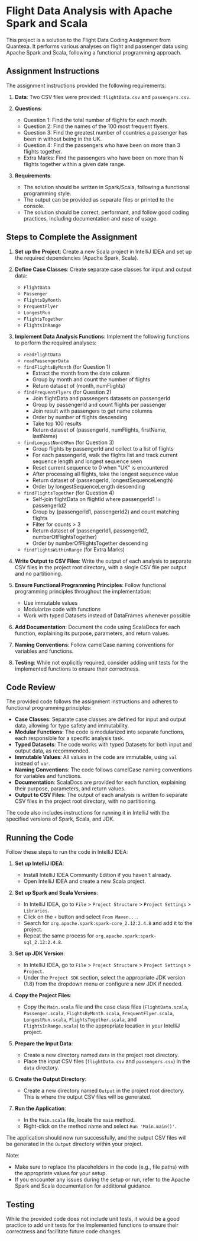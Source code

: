 # Flight Data Analysis with Apache Spark and Scala

This project is a solution to the Flight Data Coding Assignment from Quantexa. It performs various analyses on flight and passenger data using Apache Spark and Scala, following a functional programming approach.

## Assignment Instructions

The assignment instructions provided the following requirements:

1. **Data**: Two CSV files were provided: `flightData.csv` and `passengers.csv`.

2. **Questions**:
    - Question 1: Find the total number of flights for each month.
    - Question 2: Find the names of the 100 most frequent flyers.
    - Question 3: Find the greatest number of countries a passenger has been in without being in the UK.
    - Question 4: Find the passengers who have been on more than 3 flights together.
    - Extra Marks: Find the passengers who have been on more than N flights together within a given date range.

3. **Requirements**:
    - The solution should be written in Spark/Scala, following a functional programming style.
    - The output can be provided as separate files or printed to the console.
    - The solution should be correct, performant, and follow good coding practices, including documentation and ease of usage.

## Steps to Complete the Assignment

1. **Set up the Project**: Create a new Scala project in IntelliJ IDEA and set up the required dependencies (Apache Spark, Scala).

2. **Define Case Classes**: Create separate case classes for input and output data:
    - `FlightData`
    - `Passenger`
    - `FlightsByMonth`
    - `FrequentFlyer`
    - `LongestRun`
    - `FlightsTogether`
    - `FlightsInRange`

3. **Implement Data Analysis Functions**: Implement the following functions to perform the required analyses:
    - `readFlightData`
    - `readPassengerData`
    - `findFlightsByMonth` (for Question 1)
        - Extract the month from the date column
        - Group by month and count the number of flights
        - Return dataset of (month, numFlights)
    - `findFrequentFlyers` (for Question 2)
        - Join flightData and passengers datasets on passengerId
        - Group by passengerId and count flights per passenger
        - Join result with passengers to get name columns
        - Order by number of flights descending
        - Take top 100 results
        - Return dataset of (passengerId, numFlights, firstName, lastName)
    - `findLongestNonUKRun` (for Question 3)
        - Group flights by passengerId and collect to a list of flights
        - For each passengerId, walk the flights list and track current sequence length and longest sequence seen
        - Reset current sequence to 0 when "UK" is encountered
        - After processing all flights, take the longest sequence value
        - Return dataset of (passengerId, longestSequenceLength)
        - Order by longestSequenceLength descending
    - `findFlightsTogether` (for Question 4)
        - Self-join flightData on flightId where passengerId1 != passengerId2
        - Group by (passengerId1, passengerId2) and count matching flights
        - Filter for counts > 3
        - Return dataset of (passengerId1, passengerId2, numberOfFlightsTogether)
        - Order by numberOfFlightsTogether descending
    - `findFlightsWithinRange` (for Extra Marks)

4. **Write Output to CSV Files**: Write the output of each analysis to separate CSV files in the project root directory, with a single CSV file per output and no partitioning.

5. **Ensure Functional Programming Principles**: Follow functional programming principles throughout the implementation:
    - Use immutable values
    - Modularize code with functions
    - Work with typed Datasets instead of DataFrames whenever possible

6. **Add Documentation**: Document the code using ScalaDocs for each function, explaining its purpose, parameters, and return values.

7. **Naming Conventions**: Follow camelCase naming conventions for variables and functions.

8. **Testing**: While not explicitly required, consider adding unit tests for the implemented functions to ensure their correctness.

## Code Review

The provided code follows the assignment instructions and adheres to functional programming principles:

- **Case Classes**: Separate case classes are defined for input and output data, allowing for type safety and immutability.
- **Modular Functions**: The code is modularized into separate functions, each responsible for a specific analysis task.
- **Typed Datasets**: The code works with typed Datasets for both input and output data, as recommended.
- **Immutable Values**: All values in the code are immutable, using `val` instead of `var`.
- **Naming Conventions**: The code follows camelCase naming conventions for variables and functions.
- **Documentation**: ScalaDocs are provided for each function, explaining their purpose, parameters, and return values.
- **Output to CSV Files**: The output of each analysis is written to separate CSV files in the project root directory, with no partitioning.

The code also includes instructions for running it in IntelliJ with the specified versions of Spark, Scala, and JDK.

## Running the Code

Follow these steps to run the code in IntelliJ IDEA:

1. **Set up IntelliJ IDEA**:
   - Install IntelliJ IDEA Community Edition if you haven't already.
   - Open IntelliJ IDEA and create a new Scala project.

2. **Set up Spark and Scala Versions**:
   - In IntelliJ IDEA, go to `File` > `Project Structure` > `Project Settings` > `Libraries`.
   - Click on the `+` button and select `From Maven...`.
   - Search for `org.apache.spark:spark-core_2.12:2.4.8` and add it to the project.
   - Repeat the same process for `org.apache.spark:spark-sql_2.12:2.4.8`.

3. **Set up JDK Version**:
   - In IntelliJ IDEA, go to `File` > `Project Structure` > `Project Settings` > `Project`.
   - Under the `Project SDK` section, select the appropriate JDK version (1.8) from the dropdown menu or configure a new JDK if needed.

4. **Copy the Project Files**:
   - Copy the `Main.scala` file and the case class files (`FlightData.scala`, `Passenger.scala`, `FlightsByMonth.scala`, `FrequentFlyer.scala`, `LongestRun.scala`, `FlightsTogether.scala`, and `FlightsInRange.scala`) to the appropriate location in your IntelliJ project.

5. **Prepare the Input Data**:
   - Create a new directory named `data` in the project root directory.
   - Place the input CSV files (`flightData.csv` and `passengers.csv`) in the `data` directory.

6. **Create the Output Directory**:
   - Create a new directory named `Output` in the project root directory. This is where the output CSV files will be generated.

7. **Run the Application**:
   - In the `Main.scala` file, locate the `main` method.
   - Right-click on the method name and select `Run 'Main.main()'`.

The application should now run successfully, and the output CSV files will be generated in the `Output` directory within your project.

Note:
- Make sure to replace the placeholders in the code (e.g., file paths) with the appropriate values for your setup.
- If you encounter any issues during the setup or run, refer to the Apache Spark and Scala documentation for additional guidance.

## Testing

While the provided code does not include unit tests, it would be a good practice to add unit tests for the implemented functions to ensure their correctness and facilitate future code changes.